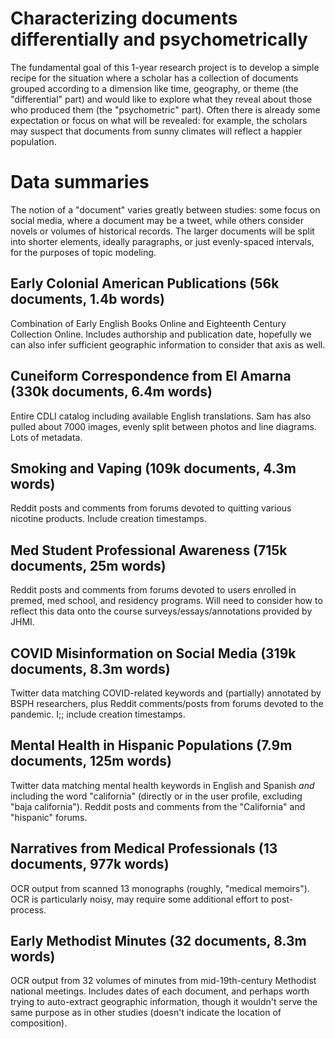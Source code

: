 # Characterizing documents differentially and psychometrically

The fundamental goal of this 1-year research project is to develop a simple recipe for the situation where a scholar has a collection of documents grouped according to a dimension like time, geography, or theme (the "differential" part) and would like to explore what they reveal about those who produced them (the "psychometric" part).  Often there is already some expectation or focus on what will be revealed: for example, the scholars may suspect that documents from sunny climates will reflect a happier population.

# Data summaries

The notion of a "document" varies greatly between studies: some focus on social media, where a document may be a tweet, while others consider novels or volumes of historical records.  The larger documents will be split into shorter elements, ideally paragraphs, or just evenly-spaced intervals, for the purposes of topic modeling.

## Early Colonial American Publications (56k documents, 1.4b words)

Combination of Early English Books Online and Eighteenth Century Collection Online.  Includes authorship and publication date, hopefully we can also infer sufficient geographic information to consider that axis as well.

## Cuneiform Correspondence from El Amarna (330k documents, 6.4m words)

Entire CDLI catalog including available English translations.  Sam has also pulled about 7000 images, evenly split between photos and line diagrams.  Lots of metadata.

## Smoking and Vaping (109k documents, 4.3m words)

Reddit posts and comments from forums devoted to quitting various nicotine products.  Include creation timestamps.

## Med Student Professional Awareness (715k documents, 25m words)

Reddit posts and comments from forums devoted to users enrolled in premed, med school, and residency programs.  Will need to consider how to reflect this data onto the course surveys/essays/annotations provided by JHMI.

## COVID Misinformation on Social Media (319k documents, 8.3m words)

Twitter data matching COVID-related keywords and (partially) annotated by BSPH researchers, plus Reddit comments/posts from forums devoted to the pandemic.  I;; include creation timestamps.

## Mental Health in Hispanic Populations (7.9m documents, 125m words)

Twitter data matching mental health keywords in English and Spanish *and* including the word "california" (directly or in the user profile, excluding "baja california").  Reddit posts and comments from the "California" and "hispanic" forums.

## Narratives from Medical Professionals (13 documents, 977k words)

OCR output from scanned 13 monographs (roughly, "medical memoirs").  OCR is particularly noisy, may require some additional effort to post-process.

## Early Methodist Minutes (32 documents, 8.3m words)

OCR output from 32 volumes of minutes from mid-19th-century Methodist national meetings.  Includes dates of each document, and perhaps worth trying to auto-extract geographic information, though it wouldn't serve the same purpose as in other studies (doesn't indicate the location of composition).
